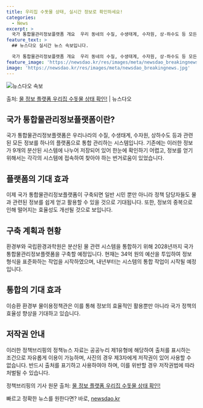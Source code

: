 ```yaml
---
title: 우리집 수돗물 상태, 실시간 정보로 확인하세요!
categories:
  - News
excerpt: >
  국가 통합물관리정보플랫폼 개요  우리 동네의 수질, 수생태계, 수자원, 상·하수도 등 모든 물 관련 정보를 …
feature_text: >
  ## 뉴스다오 실시간 뉴스 속보입니다.

  국가 통합물관리정보플랫폼 개요  우리 동네의 수질, 수생태계, 수자원, 상·하수도 등 모든 물 관련 정보를 …
feature_image: 'https://newsdao.kr/res/images/meta/newsdao_breakingnews.jpg'
image: 'https://newsdao.kr/res/images/meta/newsdao_breakingnews.jpg'
---
```


![뉴스다오 속보](https://newsdao.kr/res/images/meta/newsdao_breakingnews.jpg)

<p>출처: <a href="https://newsdao.kr/4201" rel="dofollow">물 정보 플랫폼 우리집 수돗물 상태 확인!</a> | 뉴스다오</p>

## 국가 통합물관리정보플랫폼이란?

국가 통합물관리정보플랫폼은 우리나라의 수질, 수생태계, 수자원, 상하수도 등과 관련된 모든 정보를 하나의 플랫폼으로 통합 관리하는 시스템입니다. 기존에는 이러한 정보가 9개의 분산된 시스템에 나누어 저장되어 있어 한눈에 확인하기 어렵고, 정보를 얻기 위해서는 각각의 시스템에 접속하여 찾아야 하는 번거로움이 있었습니다.

## 플랫폼의 기대 효과

이제 국가 통합물관리정보플랫폼이 구축되면 일반 시민 뿐만 아니라 정책 담당자들도 물과 관련된 정보를 쉽게 얻고 활용할 수 있을 것으로 기대됩니다. 또한, 정보의 중복으로 인해 떨어지는 효율성도 개선될 것으로 보입니다.

## 구축 계획과 현황

환경부와 국립환경과학원은 분산된 물 관련 시스템을 통합하기 위해 2028년까지 국가 통합물관리정보플랫폼을 구축할 예정입니다. 현재는 34억 원의 예산을 투입하여 정보 형식을 표준화하는 작업을 시작하였으며, 내년부터는 시스템의 통합 작업이 시작될 예정입니다.

## 통합의 기대 효과

이승환 환경부 물이용정책관은 이를 통해 정보의 효율적인 활용뿐만 아니라 국가 정책의 효율성 향상을 기대하고 있습니다.

## 저작권 안내

이러한 정책브리핑의 정책뉴스 자료는 공공누리 제1유형에 해당하여 출처를 표시하는 조건으로 자유롭게 이용이 가능하며, 사진의 경우 제3자에게 저작권이 있어 사용할 수 없습니다. 반드시 출처를 표기하고 사용하여야 하며, 이를 위반할 경우 저작권법에 따라 처벌될 수 있습니다.

정책브리핑의 기사 원문 출처: [물 정보 플랫폼 우리집 수돗물 상태 확인!](https://newsdao.kr/4201) 

빠르고 정확한 뉴스를 원한다면? 바로, <a href="https://newsdao.kr" rel="dofollow">newsdao.kr</a>


